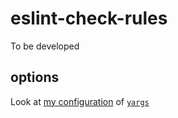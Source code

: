 # eslint-check-rules

To be developed

## options

Look at [my configuration](./src/lib/cli.js) of [`yargs`](https://github.com/yargs/yargs)
